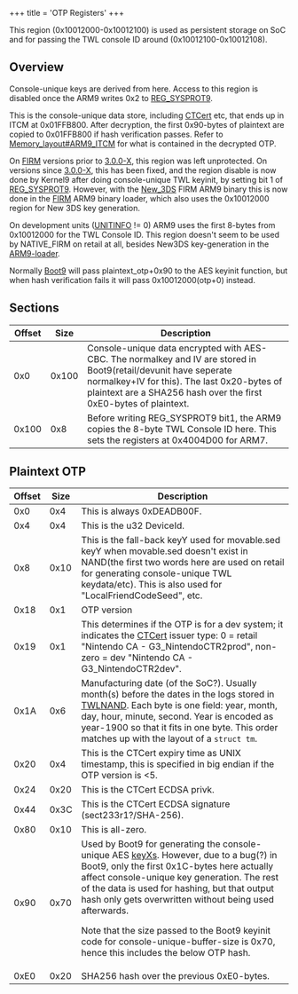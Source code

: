 +++
title = 'OTP Registers'
+++

This region (0x10012000-0x10012100) is used as persistent storage on SoC
and for passing the TWL console ID around (0x10012100-0x10012108).

## Overview

Console-unique keys are derived from here. Access to this region is
disabled once the ARM9 writes 0x2 to [REG_SYSPROT9](CONFIG "wikilink").

This is the console-unique data store, including
[CTCert](CTCert "wikilink") etc, that ends up in ITCM at 0x01FFB800.
After decryption, the first 0x90-bytes of plaintext are copied to
0x01FFB800 if hash verification passes. Refer to
[Memory_layout#ARM9_ITCM](Memory_layout#arm9_itcm "wikilink") for what
is contained in the decrypted OTP.

On [FIRM](FIRM "wikilink") versions prior to
[3.0.0-X](3.0.0-6 "wikilink"), this region was left unprotected. On
versions since [3.0.0-X](3.0.0-6 "wikilink"), this has been fixed, and
the region disable is now done by Kernel9 after doing console-unique TWL
keyinit, by setting bit 1 of [REG_SYSPROT9](CONFIG "wikilink"). However,
with the [New_3DS](New_3DS "wikilink") FIRM ARM9 binary this is now done
in the [FIRM](FIRM "wikilink") ARM9 binary loader, which also uses the
0x10012000 region for New 3DS key generation.

On development units ([UNITINFO](CONFIG "wikilink") != 0) ARM9 uses the
first 8-bytes from 0x10012000 for the TWL Console ID. This region
doesn't seem to be used by NATIVE_FIRM on retail at all, besides New3DS
key-generation in the [ARM9-loader](FIRM "wikilink").

Normally [Boot9](Bootloader "wikilink") will pass plaintext_otp+0x90 to
the AES keyinit function, but when hash verification fails it will pass
0x10012000(otp+0) instead.

## Sections

| Offset | Size  | Description                                                                                                                                                                                                                          |
|--------|-------|--------------------------------------------------------------------------------------------------------------------------------------------------------------------------------------------------------------------------------------|
| 0x0    | 0x100 | Console-unique data encrypted with AES-CBC. The normalkey and IV are stored in Boot9(retail/devunit have seperate normalkey+IV for this). The last 0x20-bytes of plaintext are a SHA256 hash over the first 0xE0-bytes of plaintext. |
| 0x100  | 0x8   | Before writing REG_SYSPROT9 bit1, the ARM9 copies the 8-byte TWL Console ID here. This sets the registers at 0x4004D00 for ARM7.                                                                                                     |

## Plaintext OTP

<table>
<thead>
<tr class="header">
<th>Offset</th>
<th>Size</th>
<th>Description</th>
</tr>
</thead>
<tbody>
<tr class="odd">
<td>0x0</td>
<td>0x4</td>
<td>This is always 0xDEADB00F.</td>
</tr>
<tr class="even">
<td>0x4</td>
<td>0x4</td>
<td>This is the u32 DeviceId.</td>
</tr>
<tr class="odd">
<td>0x8</td>
<td>0x10</td>
<td>This is the fall-back keyY used for movable.sed keyY when
movable.sed doesn't exist in NAND(the first two words here are used on
retail for generating console-unique TWL keydata/etc). This is also used
for "LocalFriendCodeSeed", etc.</td>
</tr>
<tr class="even">
<td>0x18</td>
<td>0x1</td>
<td>OTP version</td>
</tr>
<tr class="odd">
<td>0x19</td>
<td>0x1</td>
<td>This determines if the OTP is for a dev system; it indicates the
<a href="../CTCert" title="wikilink">CTCert</a> issuer type: 0 = retail
"Nintendo CA - G3_NintendoCTR2prod", non-zero = dev "Nintendo CA -
G3_NintendoCTR2dev".</td>
</tr>
<tr class="even">
<td>0x1A</td>
<td>0x6</td>
<td>Manufacturing date (of the SoC?). Usually month(s) before the
dates in the logs stored in <a href="../Flash_Filesystem"
title="wikilink">TWLNAND</a>. Each byte is one field: year, month, day,
hour, minute, second. Year is encoded as year-1900 so that it fits in
one byte. This order matches up with the layout of a
<code>struct tm</code>.</td>
</tr>
<tr class="odd">
<td>0x20</td>
<td>0x4</td>
<td>This is the CTCert expiry time as UNIX timestamp, this is
specified in big endian if the OTP version is &lt;5.</td>
</tr>
<tr class="even">
<td>0x24</td>
<td>0x20</td>
<td>This is the CTCert ECDSA privk.</td>
</tr>
<tr class="odd">
<td>0x44</td>
<td>0x3C</td>
<td>This is the CTCert ECDSA signature (sect233r1?/SHA-256).</td>
</tr>
<tr class="even">
<td>0x80</td>
<td>0x10</td>
<td>This is all-zero.</td>
</tr>
<tr class="odd">
<td>0x90</td>
<td>0x70</td>
<td>Used by Boot9 for generating the console-unique AES <a
href="../AES_Registers" title="wikilink">keyXs</a>. However, due to a
bug(?) in Boot9, only the first 0x1C-bytes here actually affect
console-unique key generation. The rest of the data is used for hashing,
but that output hash only gets overwritten without being used
afterwards.</p>
<p>Note that the size passed to the Boot9 keyinit code for
console-unique-buffer-size is 0x70, hence this includes the below OTP
hash.</td>
</tr>
<tr class="even">
<td>0xE0</td>
<td>0x20</td>
<td>SHA256 hash over the previous 0xE0-bytes.</td>
</tr>
</tbody>
</table>
